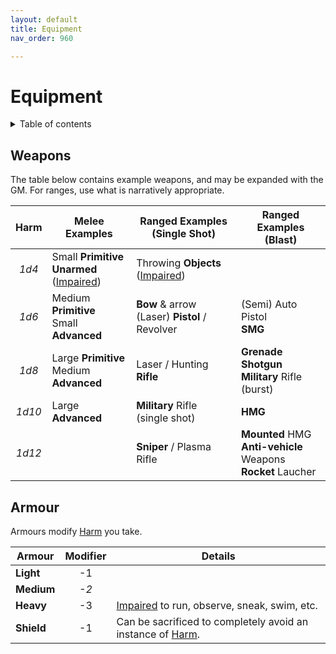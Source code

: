 ```yaml
---
layout: default
title: Equipment
nav_order: 960

---
```


# Equipment

<details close markdown="block">
  <summary id="index">
    Table of contents
  </summary>
  {: .text-delta }
- TOC
{:toc}
</details>

## Weapons

The table below contains example weapons, and may be expanded with the GM.
For ranges, use what is narratively appropriate.

|  Harm  | Melee Examples                                                                 | Ranged Examples<br>(Single Shot)                                 | Ranged Examples<br>(Blast)                                        |
| :----: | ------------------------------------------------------------------------------ | ---------------------------------------------------------------- | ----------------------------------------------------------------- |
| *1d4*  | Small **Primitive**<br>**Unarmed** ([Impaired](/system/rules/#roll-modifiers)) | Throwing **Objects** ([Impaired](/system/rules/#roll-modifiers)) |                                                                   |
| *1d6*  | Medium **Primitive**<br>Small **Advanced**                                     | **Bow** & arrow<br>(Laser) **Pistol** / Revolver                 | (Semi) Auto Pistol<br>**SMG**                                     |
| *1d8*  | Large **Primitive**<br>Medium **Advanced**                                     | Laser / Hunting **Rifle**                                        | **Grenade**<br>**Shotgun**<br>**Military** Rifle (burst)          |
| *1d10* | Large **Advanced**                                                             | **Military** Rifle (single shot)                                 | **HMG**                                                           |
| *1d12* |                                                                                | **Sniper** / Plasma Rifle                                        | **Mounted** HMG<br>**Anti-vehicle** Weapons<br>**Rocket** Laucher |

## Armour

Armours modify [Harm](/system/rules#harm) you take.

| Armour     | Modifier | Details                                                                          |
| ---------- | :------: | -------------------------------------------------------------------------------- |
| **Light**  |    -1    |                                                                                  |
| **Medium** |   *-2*   |                                                                                  |
| **Heavy**  |    -3    | [Impaired](/system/rules/#roll-modifiers) to run, observe, sneak, swim, etc.     |
| **Shield** |    -1    | Can be sacrificed to completely avoid an instance of [Harm](system/rules/#harm). |
